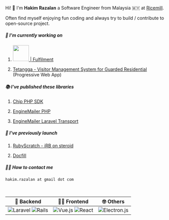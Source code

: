 <!--
**h2akim/h2akim** is a ✨ _special_ ✨ repository because its `README.md` (this file) appears on your GitHub profile.

Here are some ideas to get you started:

- 🔭 I’m currently working on ...
- 🌱 I’m currently learning ...
- 👯 I’m looking to collaborate on ...
- 🤔 I’m looking for help with ...
- 💬 Ask me about ...
- 📫 How to reach me: ...
- 😄 Pronouns: ...
- ⚡ Fun fact: ...
-->



Hi! 👋 I'm **Hakim Razalan** a Software Engineer from Malaysia 🇲🇾 at [Ricemill].

Often find myself enjoying fun coding and always try to build / contribute to open-source project.


##### 🔨  I'm currently working on

1. [<img src="https://ricemill.co/assets/logo/logo_ricemill_full_large_2022.svg" width="50"> | Fulfilment](https://ricemill.co)

3. [Tetangga - Visitor Management System for Guarded Residential](https://tetangga.my) (Progressive Web App)

##### 📚  I've published these libraries

1. [Chip PHP SDK](https://github.com/h2akim/chip-php-sdk)

2. [EngineMailer PHP](https://github.com/h2akim/enginemailer-php)
   
4. [EngineMailer Laravel Transport](https://github.com/h2akim/enginemailer-laravel)

##### 🚀  I've previously launch

1. [RubyScratch - iRB on steroid](https://www.producthunt.com/products/rubyscratch)
   
2. [Docfill](https://www.producthunt.com/products/docfill)
   

##### 🤙🏻  How to contact me
`hakim.razalan at gmail dot com`

<br />

| 🤖  Backend | 💃🏻  Frontend | 🤓 Others |
|------------|--------------|-----------|
| ![Laravel](https://img.shields.io/badge/laravel-%23FF2D20.svg?style=plastic&logo=laravel&logoColor=white) ![Rails](https://img.shields.io/badge/rails-%23CC0000.svg?style=plastic&logo=ruby-on-rails&logoColor=white) | ![Vue.js](https://img.shields.io/badge/-Vue.js-%232c3e50?style=plastic&logo=vuedotjs) ![React](https://img.shields.io/badge/react-%2320232a.svg?style=plastic&logo=react&logoColor=%2361DAFB) | ![Electron.js](https://img.shields.io/badge/Electron-191970?style=plastic&logo=Electron&logoColor=white) |


[Ricemill]: <https://ricemill.co>
